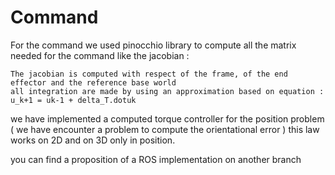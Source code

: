 # Command 

For the command we used pinocchio library to compute all the matrix needed for the command like the jacobian : 

    The jacobian is computed with respect of the frame, of the end effector and the reference base world
    all integration are made by using an approximation based on equation : u_k+1 = uk-1 + delta_T.dotuk
    

we have implemented a computed torque controller for the position problem ( we have encounter a problem to compute the orientational error ) this law works on 2D and on 3D only in position. 

you can find a proposition of a ROS implementation on another branch
